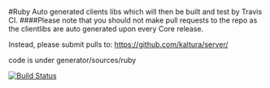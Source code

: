 #Ruby Auto generated clients libs which will then be built and test by Travis CI. 
####Please note that you should not make pull requests to the repo as the clientlibs are auto generated upon every Core release.

Instead, please submit pulls to:
https://github.com/kaltura/server/

code is under generator/sources/ruby

[![Build Status](https://travis-ci.org/kaltura/KalturaGeneratedAPIClientsRuby.svg?branch=master)](https://travis-ci.org/kaltura/KalturaGeneratedAPIClientsRuby)
